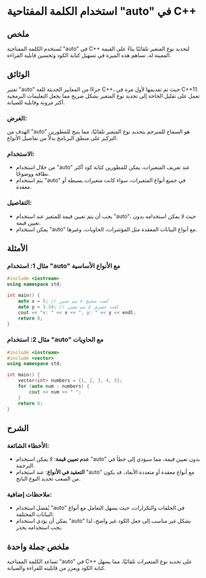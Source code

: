 <!--
Meta Description: # استخدام الكلمة المفتاحية "auto" في C++ ## ملخص تُستخدم الكلمة المفتاحية "auto" في C++ لتحديد نوع المتغير تلقائيًا بناءً على القيمة المعينة له. تساهم...
Meta Keywords: auto, استخدام, تعيين, يمكن, نوع
-->

# استخدام الكلمة المفتاحية "auto" في C++

## ملخص
تُستخدم الكلمة المفتاحية "auto" في C++ لتحديد نوع المتغير تلقائيًا بناءً على القيمة المعينة له. تساهم هذه الميزة في تسهيل كتابة الكود وتحسين قابلية القراءة.

## الوثائق
تعتبر "auto" جزءًا من المعايير الحديثة للغة C++، حيث تم تقديمها لأول مرة في C++11. تعمل على تقليل الحاجة إلى تحديد نوع المتغير بشكل صريح مما يجعل التعليمات البرمجية أكثر مرونة وقابلية للصيانة.

### الغرض:
الهدف من "auto" هو السماح للمترجم بتحديد نوع المتغير تلقائيًا، مما يتيح للمطورين التركيز على منطق البرنامج بدلاً من تفاصيل الأنواع.

### الاستخدام:
- من خلال استخدام "auto" عند تعريف المتغيرات، يمكن للمطورين كتابة كود أكثر نظافة ووضوحًا.
- يتم استخدام "auto" في جميع أنواع المتغيرات، سواء كانت متغيرات بسيطة أو معقدة.

### التفاصيل:
- يجب أن يتم تعيين قيمة للمتغير عند استخدام "auto"، حيث لا يمكن استخدامه بدون تعيين قيمة.
- يمكن استخدام "auto" مع أنواع البيانات المعقدة مثل المؤشرات، الحاويات، وغيرها.

## الأمثلة
### مثال 1: استخدام "auto" مع الأنواع الأساسية
```cpp
#include <iostream>
using namespace std;

int main() {
    auto x = 5; // يتم تعيين x كعدد صحيح
    auto y = 3.14; // يتم تعيين y كعدد عشري
    cout << "x: " << x << ", y: " << y << endl;
    return 0;
}
```

### مثال 2: استخدام "auto" مع الحاويات
```cpp
#include <iostream>
#include <vector>
using namespace std;

int main() {
    vector<int> numbers = {1, 2, 3, 4, 5};
    for (auto num : numbers) {
        cout << num << " ";
    }
    return 0;
}
```

## الشرح
### الأخطاء الشائعة:
- **عدم تعيين قيمة**: لا يمكن استخدام "auto" بدون تعيين قيمة، مما سيؤدي إلى خطأ في الترجمة.
- **التعقيد في الأنواع**: عند استخدام "auto" مع أنواع معقدة أو متعددة الأبعاد، قد يكون من الصعب تحديد النوع الناتج.

### ملاحظات إضافية:
- يُفضل استخدام "auto" في الحلقات والتكرارات، حيث يسهل التعامل مع أنواع البيانات المختلفة.
- يمكن أن يؤدي استخدام "auto" بشكل غير مناسب إلى جعل الكود غير واضح، لذا يجب استخدامه بحذر.

## ملخص جملة واحدة
تساعد الكلمة المفتاحية "auto" في C++ على تحديد نوع المتغيرات تلقائيًا، مما يسهل كتابة الكود ويعزز من قابليته للقراءة والصيانة.